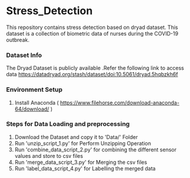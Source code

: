# Stress_Detection

This repository contains stress detection  based on dryad dataset.  This dataset is a collection of biometric data of nurses during the COVID-19 outbreak. 

### Dataset Info
The Dryad Dataset is publicly available .Refer the following link to access data
https://datadryad.org/stash/dataset/doi:10.5061/dryad.5hqbzkh6f

### Environment Setup
1) Install Anaconda ( https://www.filehorse.com/download-anaconda-64/download/ )

### Steps for Data Loading and  preprocessing
1) Download the Dataset and copy it to 'Data/' Folder
2) Run 'unzip_script_1.py' for Perform Unzipping Operation
3) Run 'combine_data_script_2.py' for combining the different sensor values and store to csv files
4) Run 'merge_data_script_3.py' for Merging the csv files
5) Run 'label_data_script_4.py' for Labelling the merged data
